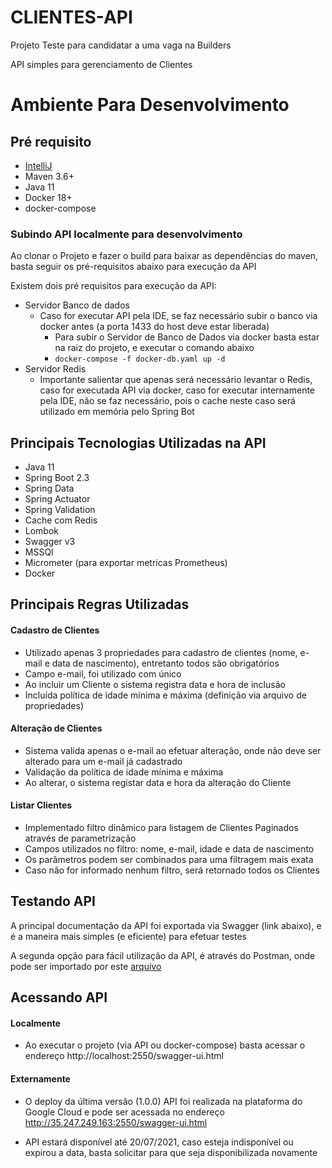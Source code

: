 # CLIENTES-API

Projeto Teste para candidatar a uma vaga na Builders

API simples para gerenciamento de Clientes

# Ambiente Para Desenvolvimento

## Pré requisito

- [IntelliJ](https://www.jetbrains.com/idea/download/)
- Maven 3.6+
- Java 11
- Docker 18+
- docker-compose

### Subindo API localmente para desenvolvimento

Ao clonar o Projeto e fazer o build para baixar as dependências do maven, basta seguir os pré-requisitos abaixo para
execução da API

Existem dois pré requisitos para execução da API:

- Servidor Banco de dados
    - Caso for executar API pela IDE, se faz necessário subir o banco via docker antes (a porta 1433 do host deve estar
      liberada)
        - Para subir o Servidor de Banco de Dados via docker basta estar na raiz do projeto, e executar o comando abaixo
        - ```docker-compose -f docker-db.yaml up -d```
- Servidor Redis
    - Importante salientar que apenas será necessário levantar o Redis, caso for executada API via docker, caso for
      executar internamente pela IDE, não se faz necessário, pois o cache neste caso será utilizado em memória pelo
      Spring Bot

## Principais Tecnologias Utilizadas na API

- Java 11
- Spring Boot 2.3
- Spring Data
- Spring Actuator
- Spring Validation
- Cache com Redis
- Lombok
- Swagger v3
- MSSQl
- Micrometer (para exportar metricas Prometheus)
- Docker

## Principais Regras Utilizadas

#### Cadastro de Clientes

- Utilizado apenas 3 propriedades para cadastro de clientes (nome, e-mail e data de nascimento), entretanto todos são
  obrigatórios
- Campo e-mail, foi utilizado com único
- Ao incluir um Cliente o sistema registra data e hora de inclusão
- Incluída política de idade mínima e máxima (definição via arquivo de propriedades)

#### Alteração de Clientes

- Sistema valida apenas o e-mail ao efetuar alteração, onde não deve ser alterado para um e-mail já cadastrado
- Validação da política de idade mínima e máxima
- Ao alterar, o sistema registar data e hora da alteração do Cliente

#### Listar Clientes

- Implementado filtro dinâmico para listagem de Clientes Paginados através de parametrização
- Campos utilizados no filtro: nome, e-mail, idade e data de nascimento
- Os parâmetros podem ser combinados para uma filtragem mais exata
- Caso não for informado nenhum filtro, será retornado todos os Clientes

## Testando API

A principal documentação da API foi exportada via Swagger (link abaixo), e é a maneira mais simples (e eficiente) para
efetuar testes

A segunda opção para fácil utilização da API, é através do Postman, onde pode ser importado por
este [arquivo](https://github.com/dpaula/clientes-api/blob/4f44c098c71cbc8e528942f842c5bfd1204fcd72/CLIENTES-API.postman_collection.json)

## Acessando API

#### Localmente

- Ao executar o projeto (via API ou docker-compose) basta acessar o endereço http://localhost:2550/swagger-ui.html

#### Externamente

- O deploy da última versão (1.0.0) API foi realizada na plataforma do Google Cloud e pode ser acessada no
  endereço http://35.247.249.163:2550/swagger-ui.html

- API estará disponível até 20/07/2021, caso esteja indisponível ou expirou a data, basta solicitar para que seja
  disponibilizada novamente

